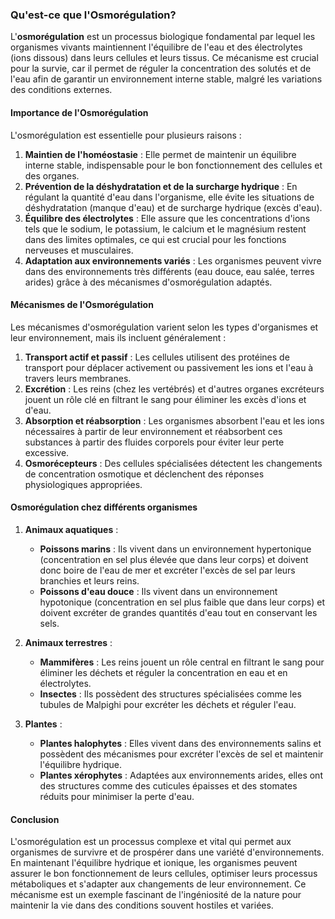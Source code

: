 ### Qu'est-ce que l'Osmorégulation?

L'**osmorégulation** est un processus biologique fondamental par lequel les organismes vivants maintiennent l'équilibre de l'eau et des électrolytes (ions dissous) dans leurs cellules et leurs tissus. Ce mécanisme est crucial pour la survie, car il permet de réguler la concentration des solutés et de l'eau afin de garantir un environnement interne stable, malgré les variations des conditions externes.

#### Importance de l'Osmorégulation

L'osmorégulation est essentielle pour plusieurs raisons :

1. **Maintien de l'homéostasie** : Elle permet de maintenir un équilibre interne stable, indispensable pour le bon fonctionnement des cellules et des organes.
2. **Prévention de la déshydratation et de la surcharge hydrique** : En régulant la quantité d'eau dans l'organisme, elle évite les situations de déshydratation (manque d'eau) et de surcharge hydrique (excès d'eau).
3. **Équilibre des électrolytes** : Elle assure que les concentrations d'ions tels que le sodium, le potassium, le calcium et le magnésium restent dans des limites optimales, ce qui est crucial pour les fonctions nerveuses et musculaires.
4. **Adaptation aux environnements variés** : Les organismes peuvent vivre dans des environnements très différents (eau douce, eau salée, terres arides) grâce à des mécanismes d'osmorégulation adaptés.

#### Mécanismes de l'Osmorégulation

Les mécanismes d'osmorégulation varient selon les types d'organismes et leur environnement, mais ils incluent généralement :

1. **Transport actif et passif** : Les cellules utilisent des protéines de transport pour déplacer activement ou passivement les ions et l'eau à travers leurs membranes.
2. **Excrétion** : Les reins (chez les vertébrés) et d'autres organes excréteurs jouent un rôle clé en filtrant le sang pour éliminer les excès d'ions et d'eau.
3. **Absorption et réabsorption** : Les organismes absorbent l'eau et les ions nécessaires à partir de leur environnement et réabsorbent ces substances à partir des fluides corporels pour éviter leur perte excessive.
4. **Osmorécepteurs** : Des cellules spécialisées détectent les changements de concentration osmotique et déclenchent des réponses physiologiques appropriées.

#### Osmorégulation chez différents organismes

1. **Animaux aquatiques** :
   - **Poissons marins** : Ils vivent dans un environnement hypertonique (concentration en sel plus élevée que dans leur corps) et doivent donc boire de l'eau de mer et excréter l'excès de sel par leurs branchies et leurs reins.
   - **Poissons d'eau douce** : Ils vivent dans un environnement hypotonique (concentration en sel plus faible que dans leur corps) et doivent excréter de grandes quantités d'eau tout en conservant les sels.

2. **Animaux terrestres** :
   - **Mammifères** : Les reins jouent un rôle central en filtrant le sang pour éliminer les déchets et réguler la concentration en eau et en électrolytes.
   - **Insectes** : Ils possèdent des structures spécialisées comme les tubules de Malpighi pour excréter les déchets et réguler l'eau.

3. **Plantes** :
   - **Plantes halophytes** : Elles vivent dans des environnements salins et possèdent des mécanismes pour excréter l'excès de sel et maintenir l'équilibre hydrique.
   - **Plantes xérophytes** : Adaptées aux environnements arides, elles ont des structures comme des cuticules épaisses et des stomates réduits pour minimiser la perte d'eau.

#### Conclusion

L'osmorégulation est un processus complexe et vital qui permet aux organismes de survivre et de prospérer dans une variété d'environnements. En maintenant l'équilibre hydrique et ionique, les organismes peuvent assurer le bon fonctionnement de leurs cellules, optimiser leurs processus métaboliques et s'adapter aux changements de leur environnement. Ce mécanisme est un exemple fascinant de l'ingéniosité de la nature pour maintenir la vie dans des conditions souvent hostiles et variées.